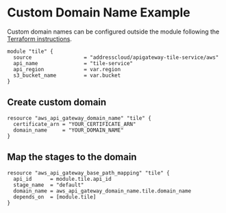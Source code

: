 # Custom Domain Name Example

Custom domain names can be configured outside the module following the [Terraform instructions](https://registry.terraform.io/providers/hashicorp/aws/latest/docs/resources/api_gateway_domain_name).

```hcl
module "tile" {
  source                 = "addresscloud/apigateway-tile-service/aws"
  api_name               = "tile-service"
  api_region             = var.region
  s3_bucket_name         = var.bucket
}
```

## Create custom domain

```hcl
resource "aws_api_gateway_domain_name" "tile" {
  certificate_arn = "YOUR_CERTIFICATE_ARN"
  domain_name     = "YOUR_DOMAIN_NAME"
}
```

## Map the stages to the domain

```hcl
resource "aws_api_gateway_base_path_mapping" "tile" {
  api_id      = module.tile.api_id
  stage_name  = "default"
  domain_name = aws_api_gateway_domain_name.tile.domain_name
  depends_on  = [module.tile]
}
```